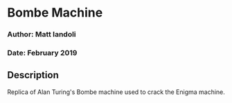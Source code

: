 # Bombe Machine
### Author: Matt Iandoli
### Date: February 2019

## Description
Replica of Alan Turing's Bombe machine used to crack the Enigma machine.
